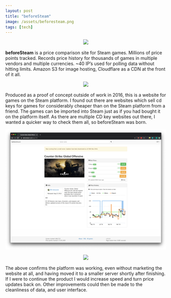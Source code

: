 ```yaml
---
layout: post
title: "beforeSteam"
image: /assets/beforesteam.png
tags: [tech]
---
```

<p style="text-align: center">
	<img src="/assets/beforesteam.png">
</p>

<b>beforeSteam</b> is a price comparison site for Steam games. Millions of price points tracked. Records price history for thousands of games in multiple vendors and multiple currencies. ~40 IP’s used for polling data without hitting limits. Amazon S3 for image hosting, Cloudflare as a CDN at the front of it all.

<p style="text-align: center">
	<img src="/assets/beforesteam2.png?">
</p>

Produced as a proof of concept outside of work in 2016, this is a website for games on the Steam platform. I found out there are websites which sell cd keys for games for considerably cheaper than on the Steam platform from a friend. The games can be imported into Steam just as if you had bought it on the platform itself. As there are multiple CD key websites out there, I wanted a quicker way to check them all, so beforeSteam was born.

<p style="text-align: center">
	<img src="/assets/beforesteam3.png?">
</p>

<p style="text-align: center">
	<img src="/assets/earnings.png?">
</p>

The above confirms the platform was working, even without marketing the website at all, and having moved it to a smaller server shortly after finishing. If I were to continue the product I would increase speed and turn price updates back on. Other improvements could then be made to the cleanliness of data, and user interface.
